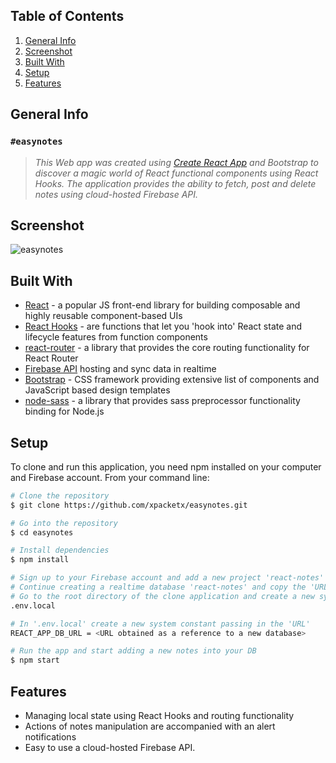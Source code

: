 ## Table of Contents
1. [General Info](#general-info)
2. [Screenshot](#screenshot) 
3. [Built With](#built-with)
4. [Setup](#setup)
5. [Features](#features)

## General Info
### `#easynotes`
> *This Web app was created using [Create React App](https://github.com/facebook/create-react-app) and Bootstrap to discover a magic world of React functional components using React Hooks.
> The application provides the ability to fetch, post and delete notes using cloud-hosted Firebase API.*

## Screenshot
![easynotes](https://user-images.githubusercontent.com/44978672/112792865-f6400780-90af-11eb-8869-0314537686ab.jpg)

## Built With
* [React](https://reactjs.org/docs/getting-started.html) - a popular JS front-end library for building composable and highly reusable component-based UIs 
* [React Hooks](https://reactjs.org/docs/hooks-intro.html) - are functions that let you 'hook into' React state and lifecycle features from function components
* [react-router](https://www.digitalocean.com/community/tutorials/how-to-handle-routing-in-react-apps-with-react-router) - a library that provides the core routing functionality for React Router
* [Firebase API](https://firebase.google.com/) hosting and sync data in realtime
* [Bootstrap](https://getbootstrap.com/) - CSS framework providing extensive list of components and JavaScript based design templates
* [node-sass](https://www.npmjs.com/package/node-sass) - a library that provides sass preprocessor functionality binding for Node.js

## Setup
To clone and run this application, you need npm installed on your computer and Firebase account. From your command line:
````sh
# Clone the repository
$ git clone https://github.com/xpacketx/easynotes.git

# Go into the repository
$ cd easynotes

# Install dependencies
$ npm install

# Sign up to your Firebase account and add a new project 'react-notes'
# Continue creating a realtime database 'react-notes' and copy the 'URL' given as a reference to this database
# Go to the root directory of the clone application and create a new system file 
.env.local

# In '.env.local' create a new system constant passing in the 'URL' 
REACT_APP_DB_URL = <URL obtained as a reference to a new database>

# Run the app and start adding a new notes into your DB
$ npm start  
````

## Features
* Managing local state using React Hooks and routing functionality 
* Actions of notes manipulation are accompanied with an alert notifications
* Easy to use a cloud-hosted Firebase API.
